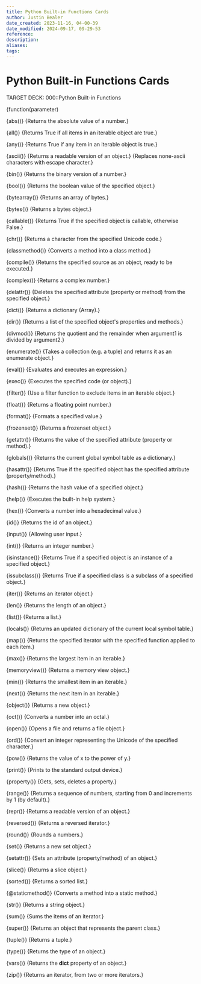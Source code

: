 ```yaml
---
title: Python Built-in Functions Cards
author: Justin Bealer
date_created: 2023-11-16, 04-00-39
date_modified: 2024-09-17, 09-29-53
reference: 
description: 
aliases: 
tags: 
---
```

# Python Built-in Functions Cards

TARGET DECK: 000::Python Built-in Functions

{function(parameter)


{abs()} {Returns the absolute value of a number.}
<!--ID: 1619728171385-->


{all()} {Returns True if all items in an iterable object are true.}
<!--ID: 1619728954818-->


{any()} {Returns True if any item in an iterable object is true.}
<!--ID: 1619728955041-->


{ascii()} {Returns a readable version of an object.} {Replaces none-ascii
characters with escape character.}
<!--ID: 1619728955255-->


{bin()} {Returns the binary version of a number.}
<!--ID: 1619728955468-->


{bool()} {Returns the boolean value of the specified object.}
<!--ID: 1619728171634-->


{bytearray()} {Returns an array of bytes.}
<!--ID: 1619728955680-->


{bytes()} {Returns a bytes object.}
<!--ID: 1619728955892-->


{callable()} {Returns True if the specified object is callable, otherwise False.}
<!--ID: 1619728956106-->


{chr()} {Returns a character from the specified Unicode code.}
<!--ID: 1619728956319-->


{classmethod()} {Converts a method into a class method.}
<!--ID: 1619728956533-->


{compile()} {Returns the specified source as an object, ready to be executed.}
<!--ID: 1619728956745-->


{complex()} {Returns a complex number.}
<!--ID: 1619728171849-->


{delattr()} {Deletes the specified attribute (property or method) from the
specified object.}
<!--ID: 1619728956959-->


{dict()} {Returns a dictionary (Array).}
<!--ID: 1619728172063-->


{dir()} {Returns a list of the specified object's properties and methods.}
<!--ID: 1619728957172-->


{divmod()} {Returns the quotient and the remainder when argument1 is divided by
argument2.}
<!--ID: 1619728957385-->


{enumerate()} {Takes a collection (e.g. a tuple) and returns it as an enumerate
object.}
<!--ID: 1619728172276-->


{eval()} {Evaluates and executes an expression.}
<!--ID: 1619743346706-->


{exec()} {Executes the specified code (or object).}
<!--ID: 1619743346741-->


{filter()} {Use a filter function to exclude items in an iterable object.}
<!--ID: 1619743823884-->



{float()} {Returns a floating point number.}
<!--ID: 1619728172489-->


{format()} {Formats a specified value.}
<!--ID: 1619743346748-->


{frozenset()} {Returns a frozenset object.}
<!--ID: 1619743346752-->


{getattr()} {Returns the value of the specified attribute (property or method).}
<!--ID: 1619743346755-->


{globals()} {Returns the current global symbol table as a dictionary.}
<!--ID: 1619743346758-->


{hasattr()} {Returns True if the specified object has the specified attribute
(property/method).}
<!--ID: 1619743346762-->


{hash()} {Returns the hash value of a specified object.}
<!--ID: 1619743346764-->


{help()} {Executes the built-in help system.}
<!--ID: 1619728172702-->


{hex()} {Converts a number into a hexadecimal value.}
<!--ID: 1619744348756-->


{id()} {Returns the id of an object.}
<!--ID: 1619744348772-->


{input()} {Allowing user input.}
<!--ID: 1619728172915-->


{int()} {Returns an integer number.}
<!--ID: 1619728173128-->


{isinstance()} {Returns True if a specified object is an instance of a specified
object.}
<!--ID: 1619744348778-->


{issubclass()} {Returns True if a specified class is a subclass of a specified
object.}
<!--ID: 1619744348783-->


{iter()} {Returns an iterator object.}
<!--ID: 1619728173343-->


{len()} {Returns the length of an object.}
<!--ID: 1619728173557-->


{list()} {Returns a list.}
<!--ID: 1619728173771-->


{locals()} {Returns an updated dictionary of the current local symbol table.}
<!--ID: 1619744348788-->


{map()} {Returns the specified iterator with the specified function applied to
each item.}
<!--ID: 1619744348793-->


{max()} {Returns the largest item in an iterable.}
<!--ID: 1619728173983-->


{memoryview()} {Returns a memory view object.}
<!--ID: 1619744348798-->


{min()} {Returns the smallest item in an iterable.}
<!--ID: 1619728174197-->



{next()} {Returns the next item in an iterable.}
<!--ID: 1619745667879-->


{object()} {Returns a new object.}
<!--ID: 1619745667893-->


{oct()} {Converts a number into an octal.}
<!--ID: 1619745667896-->


{open()} {Opens a file and returns a file object.}
<!--ID: 1619745667899-->


{ord()} {Convert an integer representing the Unicode of the specified character.}
<!--ID: 1619745667902-->


{pow()} {Returns the value of x to the power of y.}
<!--ID: 1619745667904-->


{print()} {Prints to the standard output device.}
<!--ID: 1619728174410-->


{property()} {Gets, sets, deletes a property.}
<!--ID: 1619745667907-->


{range()} {Returns a sequence of numbers, starting from 0 and increments by 1 (by
default).}
<!--ID: 1619745667910-->


{repr()} {Returns a readable version of an object.}
<!--ID: 1619745667912-->


{reversed()} {Returns a reversed iterator.}
<!--ID: 1619745667915-->


{round()} {Rounds a numbers.}
<!--ID: 1619728174623-->


{set()} {Returns a new set object.}
<!--ID: 1619745667918-->


{setattr()} {Sets an attribute (property/method) of an object.}
<!--ID: 1619745667920-->


{slice()} {Returns a slice object.}
<!--ID: 1619745667923-->


{sorted()} {Returns a sorted list.}
<!--ID: 1619728174840-->


{@staticmethod()} {Converts a method into a static method.}
<!--ID: 1619745667925-->


{str()} {Returns a string object.}
<!--ID: 1619728175055-->


{sum()} {Sums the items of an iterator.}
<!--ID: 1619728175270-->


{super()} {Returns an object that represents the parent class.}
<!--ID: 1619745667928-->


{tuple()} {Returns a tuple.}
<!--ID: 1619728175485-->


{type()} {Returns the type of an object.}
<!--ID: 1619728175700-->


{vars()} {Returns the __dict__ property of an object.}
<!--ID: 1619745667930-->


{zip()} {Returns an iterator, from two or more iterators.}
<!--ID: 1619728175919-->

